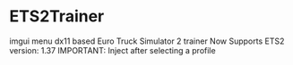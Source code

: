 # ETS2Trainer
imgui menu dx11 based Euro Truck Simulator 2 trainer
Now Supports ETS2 version: 1.37
IMPORTANT: Inject after selecting a profile